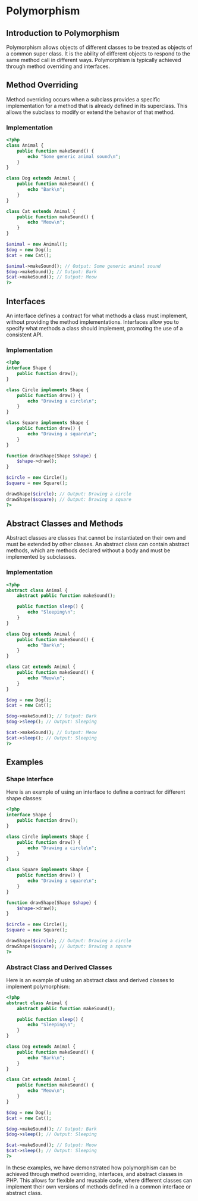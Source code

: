 # Polymorphism

## Introduction to Polymorphism

Polymorphism allows objects of different classes to be treated as objects of a common super class. It is the ability of different objects to respond to the same method call in different ways. Polymorphism is typically achieved through method overriding and interfaces.

## Method Overriding

Method overriding occurs when a subclass provides a specific implementation for a method that is already defined in its superclass. This allows the subclass to modify or extend the behavior of that method.

### Implementation

```php
<?php
class Animal {
    public function makeSound() {
        echo "Some generic animal sound\n";
    }
}

class Dog extends Animal {
    public function makeSound() {
        echo "Bark\n";
    }
}

class Cat extends Animal {
    public function makeSound() {
        echo "Meow\n";
    }
}

$animal = new Animal();
$dog = new Dog();
$cat = new Cat();

$animal->makeSound(); // Output: Some generic animal sound
$dog->makeSound(); // Output: Bark
$cat->makeSound(); // Output: Meow
?>
```

## Interfaces

An interface defines a contract for what methods a class must implement, without providing the method implementations. Interfaces allow you to specify what methods a class should implement, promoting the use of a consistent API.

### Implementation

```php
<?php
interface Shape {
    public function draw();
}

class Circle implements Shape {
    public function draw() {
        echo "Drawing a circle\n";
    }
}

class Square implements Shape {
    public function draw() {
        echo "Drawing a square\n";
    }
}

function drawShape(Shape $shape) {
    $shape->draw();
}

$circle = new Circle();
$square = new Square();

drawShape($circle); // Output: Drawing a circle
drawShape($square); // Output: Drawing a square
?>
```

## Abstract Classes and Methods

Abstract classes are classes that cannot be instantiated on their own and must be extended by other classes. An abstract class can contain abstract methods, which are methods declared without a body and must be implemented by subclasses.

### Implementation

```php
<?php
abstract class Animal {
    abstract public function makeSound();

    public function sleep() {
        echo "Sleeping\n";
    }
}

class Dog extends Animal {
    public function makeSound() {
        echo "Bark\n";
    }
}

class Cat extends Animal {
    public function makeSound() {
        echo "Meow\n";
    }
}

$dog = new Dog();
$cat = new Cat();

$dog->makeSound(); // Output: Bark
$dog->sleep(); // Output: Sleeping

$cat->makeSound(); // Output: Meow
$cat->sleep(); // Output: Sleeping
?>
```

## Examples

### Shape Interface

Here is an example of using an interface to define a contract for different shape classes:

```php
<?php
interface Shape {
    public function draw();
}

class Circle implements Shape {
    public function draw() {
        echo "Drawing a circle\n";
    }
}

class Square implements Shape {
    public function draw() {
        echo "Drawing a square\n";
    }
}

function drawShape(Shape $shape) {
    $shape->draw();
}

$circle = new Circle();
$square = new Square();

drawShape($circle); // Output: Drawing a circle
drawShape($square); // Output: Drawing a square
?>
```

### Abstract Class and Derived Classes

Here is an example of using an abstract class and derived classes to implement polymorphism:

```php
<?php
abstract class Animal {
    abstract public function makeSound();

    public function sleep() {
        echo "Sleeping\n";
    }
}

class Dog extends Animal {
    public function makeSound() {
        echo "Bark\n";
    }
}

class Cat extends Animal {
    public function makeSound() {
        echo "Meow\n";
    }
}

$dog = new Dog();
$cat = new Cat();

$dog->makeSound(); // Output: Bark
$dog->sleep(); // Output: Sleeping

$cat->makeSound(); // Output: Meow
$cat->sleep(); // Output: Sleeping
?>
```

In these examples, we have demonstrated how polymorphism can be achieved through method overriding, interfaces, and abstract classes in PHP. This allows for flexible and reusable code, where different classes can implement their own versions of methods defined in a common interface or abstract class.
